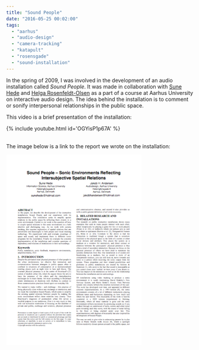 ```yaml
---
title: "Sound People"
date: "2016-05-25 00:02:00"
tags: 
  - "aarhus"
  - "audio-design"
  - "camera-tracking"
  - "katapult"
  - "rosensgade"
  - "sound-installation"
---
```


In the spring of 2009, I was involved in the development of an audio installation called *Sound People*.
It was made in collaboration with [Sune Hede](https://www.linkedin.com/in/sune-hede-a0b12611/) and [Helga Rosenfeldt-Olsen](http://helgaro.dk/) as a part of a course at Aarhus University on interactive audio design. 
The idea behind the installation is to comment or sonify interpersonal relationships in the public space.<!--more-->

This video is a brief presentation of the installation:

{% include youtube.html id='OGYisP1p67A' %}

<br/>
The image below is a link to the report we wrote on the installation:

[![Download the report on Sound People](/assets/images/sound-people-thumb.png "Download project paper")](/assets/downloads/Sound_People_paper.pdf)
